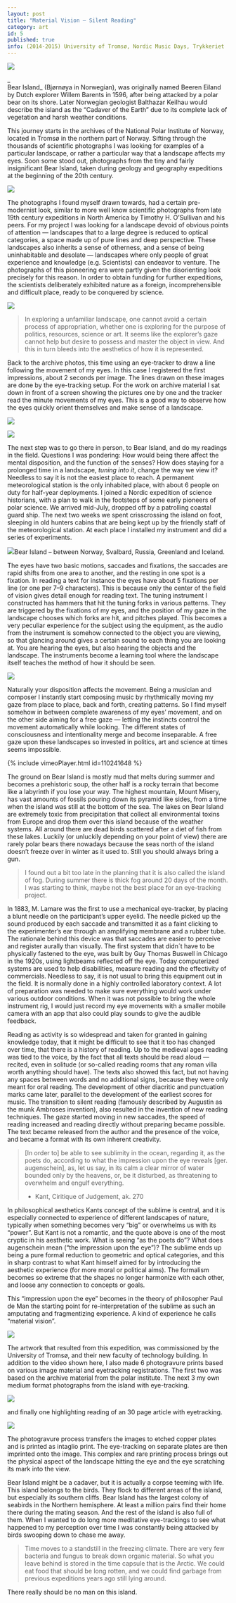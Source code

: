 ```yaml
---
layout: post
title: "Material Vision — Silent Reading"
category: art
id: 5
published: true
info: (2014-2015) University of Tromsø, Nordic Music Days, Trykkeriet
---
```

![](images/blobs/1_XbCpkS4jJdhHyN3LaTIZFQ.jpg)

_  
Bear Island_ (Bjørnøya in Norwegian), was originally named Beeren Eiland by Dutch explorer Willem Barents in 1596, after being attacked by a polar bear on its shore. Later Norwegian geologist Balthazar Keilhau would describe the island as the “Cadaver of the Earth” due to its complete lack of vegetation and harsh weather conditions.  
  

  
This journey starts in the archives of the National Polar Institute of Norway, located in Tromsø in the northern part of Norway. Sifting through the thousands of scientific photographs I was looking for examples of a particular landscape, or rather a particular way that a landscape affects my eyes. Soon some stood out, photographs from the tiny and fairly insignificant Bear Island, taken during geology and geography expeditions at the beginning of the 20th century.  
  

![](images/blobs/1_fkOVjRqbGiv58T_gMRPrZg.jpg)

  
The photographs I found myself drawn towards, had a certain pre-modernist look, similar to more well know scientific photographs from late 19th century expeditions in North America by Timothy H. O’Sullivan and his peers. For my project I was looking for a landscape devoid of obvious points of attention — landscapes that to a large degree is reduced to optical categories, a space made up of pure lines and deep perspective. These landscapes also inherits a sense of otherness, and a sense of being uninhabitable and desolate — landscapes where only people of great experience and knowledge (e.g. Scientists) can endeavor to venture. The photographs of this pioneering era were partly given the disorienting look precisely for this reason. In order to obtain funding for further expeditions, the scientists deliberately exhibited nature as a foreign, incomprehensible and difficult place, ready to be conquered by science.  
  

![](images/blobs/1_UKUfDInB0uP1xb2_9cIk1w.jpg)

> In exploring a unfamiliar landscape, one cannot avoid a certain process of appropriation, whether one is exploring for the purpose of politics, resources, science or art. It seems like the explorer’s gaze cannot help but desire to possess and master the object in view. And this in turn bleeds into the aesthetics of how it is represented.

  
Back to the archive photos, this time using an eye-tracker to draw a line following the movement of my eyes. In this case I registered the first impressions, about 2 seconds per image. The lines drawn on these images are done by the eye-tracking setup. For the work on archive material I sat down in front of a screen showing the pictures one by one and the tracker read the minute movements of my eyes. This is a good way to observe how the eyes quickly orient themselves and make sense of a landscape.  
  

![](images/blobs/1_HEqFNYXfJ_4pXszDDFbNmQ.jpg)

![](images/blobs/1_SJE9Ti3KNRPnpDofUYW1Xg.jpg)

  
The next step was to go there in person, to Bear Island, and do my readings in the field. Questions I was pondering: How would being there affect the mental disposition, and the function of the senses? How does staying for a prolonged time in a landscape, _tuning into it_, change the way we view it? Needless to say it is not the easiest place to reach. A permanent meteorological station is the only inhabited place, with about 6 people on duty for half-year deployments. I joined a Nordic expedition of science historians, with a plan to walk in the footsteps of some early pioneers of polar science. We arrived mid-July, dropped off by a patrolling coastal guard ship. The next two weeks we spent crisscrossing the island on foot, sleeping in old hunters cabins that are being kept up by the friendly staff of the meteorological station. At each place I installed my instrument and did a series of experiments.  
  

  
![](images/blobs/1_9V6huI6flZYGECVONGzjEA.png)Bear Island – between Norway, Svalbard, Russia, Greenland and Iceland.  
  

The eyes have two basic motions, saccades and fixations, the saccades are rapid shifts from one area to another, and the resting in one spot is a fixation. In reading a text for instance the eyes have about 5 fixations per line (or one per 7–9 characters). This is because only the center of the field of vision gives detail enough for reading text. The tuning instrument I constructed has hammers that hit the tuning forks in various patterns. They are triggered by the fixations of my eyes, and the position of my gaze in the landscape chooses which forks are hit, and pitches played. This becomes a very peculiar experience for the subject using the equipment, as the audio from the instrument is somehow connected to the object you are viewing, so that glancing around gives a certain sound to each thing you are looking at. You are hearing the eyes, but also hearing the objects and the landscape. The instruments become a learning tool where the landscape itself teaches the method of how it should be seen.  
  

![](images/blobs/1_W3oURV-zWlNDmxAE3NkqCQ.png)

  
Naturally your disposition affects the movement. Being a musician and composer I instantly start composing music by rhythmically moving my gaze from place to place, back and forth, creating patterns. So I find myself somehow in between complete awareness of my eyes’ movement, and on the other side aiming for a free gaze — letting the instincts control the movement automatically while looking. The different states of consciousness and intentionality merge and become inseparable. A free gaze upon these landscapes so invested in politics, art and science at times seems impossible.  
  

{% include vimeoPlayer.html id=110241648 %}

  

The ground on Bear Island is mostly mud that melts during summer and becomes a prehistoric soup, the other half is a rocky terrain that become like a labyrinth if you lose your way. The highest mountain, Mount Misery, has vast amounts of fossils pouring down its pyramid like sides, from a time when the island was still at the bottom of the sea. The lakes on Bear Island are extremely toxic from precipitation that collect all environmental toxins from Europe and drop them over this island because of the weather systems. All around there are dead birds scattered after a diet of fish from these lakes. Luckily (or unluckily depending on your point of view) there are rarely polar bears there nowadays because the seas north of the island doesn’t freeze over in winter as it used to. Still you should always bring a gun.  
  

> I found out a bit too late in the planning that it is also called the island of fog. During summer there is thick fog around 20 days of the month. I was starting to think, maybe not the best place for an eye-tracking project.

  

  

In 1883, M. Lamare was the first to use a mechanical eye-tracker, by placing a blunt needle on the participant’s upper eyelid. The needle picked up the sound produced by each saccade and transmitted it as a faint clicking to the experimenter’s ear through an amplifying membrane and a rubber tube. The rationale behind this device was that saccades are easier to perceive and register aurally than visually. The first system that didn´t have to be physically fastened to the eye, was built by Guy Thomas Buswell in Chicago in the 1920s, using lightbeams reflected off the eye. Today computerized systems are used to help disabilities, measure reading and the effectivity of commercials. Needless to say, it is not usual to bring this equipment out in the field. It is normally done in a highly controlled laboratory context. A lot of preparation was needed to make sure everything would work under various outdoor conditions. When it was not possible to bring the whole instrument rig, I would just record my eye movements with a smaller mobile camera with an app that also could play sounds to give the audible feedback.  
  

Reading as activity is so widespread and taken for granted in gaining knowledge today, that it might be difficult to see that it too has changed over time, that there is a history of reading. Up to the medieval ages reading was tied to the voice, by the fact that all texts should be read aloud — recited, even in solitude (or so-called reading rooms that any roman villa worth anything should have). The texts also showed this fact, but not having any spaces between words and no additional signs, because they were only meant for oral reading. The development of other diacritic and punctuation marks came later, parallel to the development of the earliest scores for music. The transition to silent reading (famously described by Augustin as the munk Ambroses invention), also resulted in the invention of new reading techniques. The gaze started moving in new saccades, the speed of reading increased and reading directly without preparing became possible. The text became released from the author and the presence of the voice, and became a format with its own inherent creativity.  
  

> [In order to] be able to see sublimity in the ocean, regarding it, as the poets do, according to what the impression upon the eye reveals [ger. augenschein], as, let us say, in its calm a clear mirror of water bounded only by the heavens, or, be it disturbed, as threatening to overwhelm and engulf everything.  
> - Kant, Ciritique of Judgement, ak. 270

  
In philosophical aesthetics Kants concept of the sublime is central, and it is especially connected to experience of different landscapes of nature, typically when something becomes very “big” or overwhelms us with its “power”. But Kant is not a romantic, and the quote above is one of the most cryptic in his aesthetic work. What is seeing “as the poets do”? What does augenschein mean (“the impression upon the eye”)? The sublime ends up being a pure formal reduction to geometric and optical categories, and this in sharp contrast to what Kant himself aimed for by introducing the aesthetic experience (for more moral or political aims). The formalism becomes so extreme that the shapes no longer harmonize with each other, and loose any connection to concepts or goals.  
  

This “impression upon the eye” becomes in the theory of philosopher Paul de Man the starting point for re-interpretation of the sublime as such an amputating and fragmentizing experience. A kind of experience he calls “material vision”.  
  

![](images/blobs/1_w2y92IR9aCNgoWmRjmIV7A.jpg)

The artwork that resulted from this expedition, was commissioned by the University of Tromsø, and their new faculty of technology building. In addition to the video shown here, I also made 6 photogravure prints based on various image material and eyetracking registrations. The first two was based on the archive material from the polar institute. The next 3 my own medium format photographs from the island with eye-tracking.  
  

![](images/blobs/1_gddV-6rWK4K4T-dp-zM2Nw.jpg)

and finally one highlighting reading of an 30 page article with eyetracking.  
  

![](images/blobs/1_U89mvQ_z7j8I8ojPNGyWHg.jpg)

  
The photogravure process transfers the images to etched copper plates and is printed as intaglio print. The eye-tracking on separate plates are then imprinted onto the image. This complex and rare printing process brings out the physical aspect of the landscape hitting the eye and the eye scratching its mark into the view.  
  

Bear Island might be a cadaver, but it is actually a corpse teeming with life. This island belongs to the birds. They flock to different areas of the island, but especially its southern cliffs. Bear Island has the largest colony of seabirds in the Northern hemisphere. At least a million pairs find their home there during the mating season. And the rest of the island is also full of them. When I wanted to do long more meditative eye-trackings to see what happened to my perception over time I was constantly being attacked by birds swooping down to chase me away.  
  

> Time moves to a standstill in the freezing climate. There are very few bacteria and fungus to break down organic material. So what you leave behind is stored in the time capsule that is the Arctic. We could eat food that should be long rotten, and we could find garbage from previous expeditions years ago still lying around.

  
There really should be no man on this island.